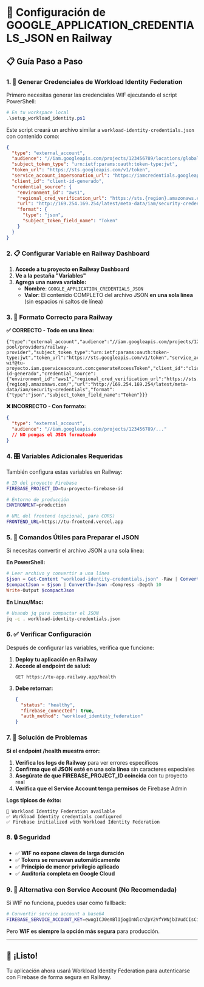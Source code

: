# 🚀 Configuración de GOOGLE_APPLICATION_CREDENTIALS_JSON en Railway

## 📋 Guía Paso a Paso

### 1. 🔑 Generar Credenciales de Workload Identity Federation

Primero necesitas generar las credenciales WIF ejecutando el script PowerShell:

```powershell
# En tu workspace local
.\setup_workload_identity.ps1
```

Este script creará un archivo similar a `workload-identity-credentials.json` con contenido como:

```json
{
  "type": "external_account",
  "audience": "//iam.googleapis.com/projects/123456789/locations/global/workloadIdentityPools/railway-pool/providers/railway-provider",
  "subject_token_type": "urn:ietf:params:oauth:token-type:jwt",
  "token_url": "https://sts.googleapis.com/v1/token",
  "service_account_impersonation_url": "https://iamcredentials.googleapis.com/v1/projects/-/serviceAccounts/railway-wif@tu-proyecto.iam.gserviceaccount.com:generateAccessToken",
  "client_id": "client-id-generado",
  "credential_source": {
    "environment_id": "aws1",
    "regional_cred_verification_url": "https://sts.{region}.amazonaws.com/",
    "url": "http://169.254.169.254/latest/meta-data/iam/security-credentials",
    "format": {
      "type": "json",
      "subject_token_field_name": "Token"
    }
  }
}
```

### 2. 📋 Configurar Variable en Railway Dashboard

1. **Accede a tu proyecto en Railway Dashboard**
2. **Ve a la pestaña "Variables"**
3. **Agrega una nueva variable:**
   - **Nombre**: `GOOGLE_APPLICATION_CREDENTIALS_JSON`
   - **Valor**: El contenido COMPLETO del archivo JSON **en una sola línea** (sin espacios ni saltos de línea)

### 3. 🔄 Formato Correcto para Railway

**✅ CORRECTO - Todo en una línea:**

```
{"type":"external_account","audience":"//iam.googleapis.com/projects/123456789/locations/global/workloadIdentityPools/railway-pool/providers/railway-provider","subject_token_type":"urn:ietf:params:oauth:token-type:jwt","token_url":"https://sts.googleapis.com/v1/token","service_account_impersonation_url":"https://iamcredentials.googleapis.com/v1/projects/-/serviceAccounts/railway-wif@tu-proyecto.iam.gserviceaccount.com:generateAccessToken","client_id":"client-id-generado","credential_source":{"environment_id":"aws1","regional_cred_verification_url":"https://sts.{region}.amazonaws.com/","url":"http://169.254.169.254/latest/meta-data/iam/security-credentials","format":{"type":"json","subject_token_field_name":"Token"}}}
```

**❌ INCORRECTO - Con formato:**

```json
{
  "type": "external_account",
  "audience": "//iam.googleapis.com/projects/123456789/..."
  // NO pongas el JSON formateado
}
```

### 4. 🎛️ Variables Adicionales Requeridas

También configura estas variables en Railway:

```bash
# ID del proyecto Firebase
FIREBASE_PROJECT_ID=tu-proyecto-firebase-id

# Entorno de producción
ENVIRONMENT=production

# URL del frontend (opcional, para CORS)
FRONTEND_URL=https://tu-frontend.vercel.app
```

### 5. 🔧 Comandos Útiles para Preparar el JSON

Si necesitas convertir el archivo JSON a una sola línea:

**En PowerShell:**

```powershell
# Leer archivo y convertir a una línea
$json = Get-Content "workload-identity-credentials.json" -Raw | ConvertFrom-Json
$compactJson = $json | ConvertTo-Json -Compress -Depth 10
Write-Output $compactJson
```

**En Linux/Mac:**

```bash
# Usando jq para compactar el JSON
jq -c . workload-identity-credentials.json
```

### 6. ✅ Verificar Configuración

Después de configurar las variables, verifica que funcione:

1. **Deploy tu aplicación en Railway**
2. **Accede al endpoint de salud:**
   ```
   GET https://tu-app.railway.app/health
   ```
3. **Debe retornar:**
   ```json
   {
     "status": "healthy",
     "firebase_connected": true,
     "auth_method": "workload_identity_federation"
   }
   ```

### 7. 🚨 Solución de Problemas

**Si el endpoint /health muestra error:**

1. **Verifica los logs de Railway** para ver errores específicos
2. **Confirma que el JSON esté en una sola línea** sin caracteres especiales
3. **Asegúrate de que FIREBASE_PROJECT_ID coincida** con tu proyecto real
4. **Verifica que el Service Account tenga permisos** de Firebase Admin

**Logs típicos de éxito:**

```
🔑 Workload Identity Federation available
✅ Workload Identity credentials configured
✅ Firebase initialized with Workload Identity Federation
```

### 8. 🔒 Seguridad

- ✅ **WIF no expone claves de larga duración**
- ✅ **Tokens se renuevan automáticamente**
- ✅ **Principio de menor privilegio aplicado**
- ✅ **Auditoría completa en Google Cloud**

### 9. 📝 Alternativa con Service Account (No Recomendada)

Si WIF no funciona, puedes usar como fallback:

```bash
# Convertir service account a base64
FIREBASE_SERVICE_ACCOUNT_KEY=ewogICJ0eXBlIjogInNlcnZpY2VfYWNjb3VudCIsCiAgInByb2plY3RfaWQiOi...
```

Pero **WIF es siempre la opción más segura** para producción.

---

## 🎉 ¡Listo!

Tu aplicación ahora usará Workload Identity Federation para autenticarse con Firebase de forma segura en Railway.
